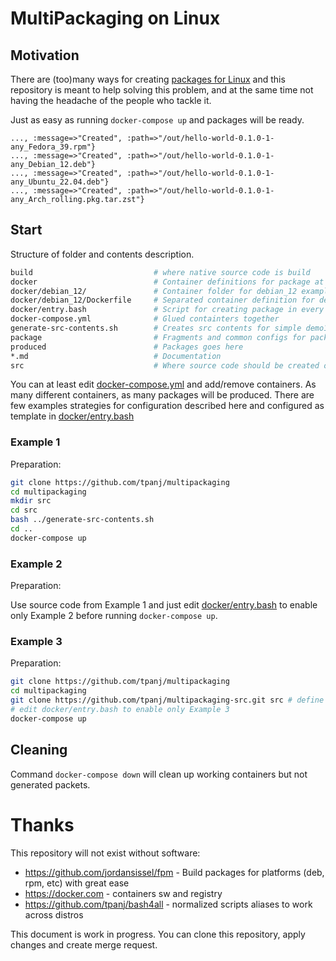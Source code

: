 
# MultiPackaging on Linux

## Motivation

There are (too)many ways for creating [packages for Linux](Doc/packaging.md) and
 this repository is meant to help solving this problem, and at the same time
 not having the headache of the people who tackle it.

Just as easy as running `docker-compose up` and packages will be ready.
```
..., :message=>"Created", :path=>"/out/hello-world-0.1.0-1-any_Fedora_39.rpm"}
..., :message=>"Created", :path=>"/out/hello-world-0.1.0-1-any_Debian_12.deb"}
..., :message=>"Created", :path=>"/out/hello-world-0.1.0-1-any_Ubuntu_22.04.deb"}
..., :message=>"Created", :path=>"/out/hello-world-0.1.0-1-any_Arch_rolling.pkg.tar.zst"}
```

## Start

Structure of folder and contents description.
```sh
build                           # where native source code is build
docker                          # Container definitions for package at distro
docker/debian_12/               # Container folder for debian_12 example
docker/debian_12/Dockerfile     # Separated container definition for debian_12
docker/entry.bash               # Script for creating package in every container
docker-compose.yml              # Glued containters together
generate-src-contents.sh        # Creates src contents for simple demo1
package                         # Fragments and common configs for packages
produced                        # Packages goes here
*.md                            # Documentation
src                             # Where source code should be created or cloned
```

You can at least edit [docker-compose.yml](docker-compose.yml) and add/remove
containers. As many different containers, as many packages will be produced.
There are few examples strategies for configuration described here and
 configured as template in [docker/entry.bash](docker/entry.bash)

### Example 1

Preparation:

```sh
git clone https://github.com/tpanj/multipackaging 
cd multipackaging
mkdir src
cd src
bash ../generate-src-contents.sh
cd ..
docker-compose up
```

### Example 2

Preparation:

Use source code from Example 1 and just edit [docker/entry.bash](docker/entry.bash)
 to enable only Example 2 before running `docker-compose up`.

### Example 3

Preparation:

```sh
git clone https://github.com/tpanj/multipackaging 
cd multipackaging
git clone https://github.com/tpanj/multipackaging-src.git src # define source code that we will build and pack
# edit docker/entry.bash to enable only Example 3
docker-compose up
```

## Cleaning

Command `docker-compose down` will clean up working containers but not generated packets.


# Thanks

This repository will not exist without software:

* https://github.com/jordansissel/fpm - Build packages for platforms (deb, rpm, etc) with great ease
* https://docker.com - containers sw and registry
* https://github.com/tpanj/bash4all - normalized scripts aliases to work across distros

This document is work in progress. You can clone this repository, apply changes and create merge request.
